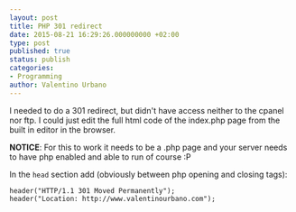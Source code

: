 ```yaml
---
layout: post
title: PHP 301 redirect
date: 2015-08-21 16:29:26.000000000 +02:00
type: post
published: true
status: publish
categories:
- Programming
author: Valentino Urbano 
---
```


I needed to do a 301 redirect, but didn't have access neither to the cpanel nor ftp. I could just edit the full html code of the index.php page from the built in editor in the browser.

**NOTICE**: For this to work it needs to be a .php page and your server needs to have php enabled and able to run of course :P

In the `head` section add (obviously between php opening and closing tags):

    
    header("HTTP/1.1 301 Moved Permanently"); 
    header("Location: http://www.valentinourbano.com");